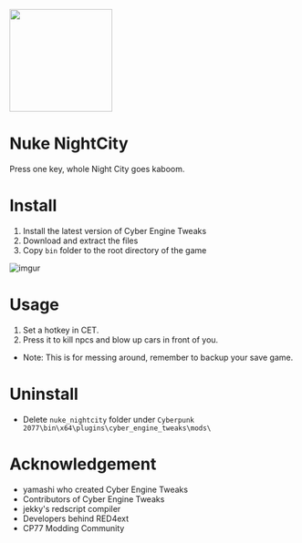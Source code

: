 <a href="https://www.buymeacoffee.com/mingm"><img src="https://img.buymeacoffee.com/button-api/?text=Buy me a coffee&emoji=&slug=mingm&button_colour=FF5F5F&font_colour=ffffff&font_family=Comic&outline_colour=000000&coffee_colour=FFDD00" width="180px"></a>

# Nuke NightCity
Press one key, whole Night City goes kaboom.

# Install
1. Install the latest version of Cyber Engine Tweaks
2. Download and extract the files
3. Copy `bin` folder to the root directory of the game

![imgur](https://i.imgur.com/NB8L2Q1.gif)

# Usage
1. Set a hotkey in CET.
2. Press it to kill npcs and blow up cars in front of you.
- Note: This is for messing around, remember to backup your save game.

# Uninstall
- Delete `nuke_nightcity` folder under `Cyberpunk 2077\bin\x64\plugins\cyber_engine_tweaks\mods\`

# Acknowledgement
- yamashi who created Cyber Engine Tweaks
- Contributors of Cyber Engine Tweaks
- jekky's redscript compiler
- Developers behind RED4ext
- CP77 Modding Community
